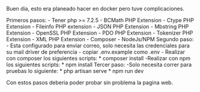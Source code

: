Buen dia, esto era planeado hacer en docker pero tuve complicaciones.

Primeros pasos:
    - Tener php >= 7.2.5 
    - BCMath PHP Extension
    - Ctype PHP Extension
    - Fileinfo PHP extension
    - JSON PHP Extension
    - Mbstring PHP Extension
    - OpenSSL PHP Extension
    - PDO PHP Extension
    - Tokenizer PHP Extension
    - XML PHP Extension
    - Composer
    - NodeJs/NPM
Segundo paso:
    - Esta configurado para enviar correo, solo necesita las credenciales para su mail driver de preferencia
    - copiar .env.example  como .env
    - Realizar con composer los siguientes scripts: 
        * composer install
    -Realizar con npm los siguientes scripts:
        * npm install
Tercer paso:
    -Solo necesita correr para pruebas lo siguiente:
        * php artisan serve
        * npm run dev

Con estos pasos deberia poder probar sin problema la pagina web.
